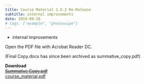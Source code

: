 ```yaml
---
title: Course Material 1.5.2 Re-Release
subtitle: internal improvements
date: 2019-09-26
# tags: ["example", "photoswipe"]
---
```


* internal improvements

Open the PDF file with Acrobat Reader DC.

(Final Copy.docx has since been archived as summative_copy.pdf)

**Download**<br>
~~[Summative Copy.pdf](https://gitlab.com/saegl5/check-student-loans-course-material/blob/05cfae56b3fe867cf9d011c29123948cec86844e/Archives/summative_copy.pdf)~~<br>
[course_material.pdf](/uploads/211ba49cf87238db8a40cea88ab918fd/course_material.pdf)